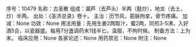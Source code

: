 序号：10479
名称：古圣散
组成：漏芦（去芦头）半两（麸炒），地龙（去土，炒）半两。
出处：《圣济总录》卷十。
主治：历节风，筋脉拘挛，骨节疼痛。
加减：None
功效：None
用法用量：先用生姜2两取汁，蜜2两，同煎3-5沸，入好酒5合，以瓷器盛。每用7分盏调药末1钱半匕，温服，不拘时候。
制备方法：上为末。
临床应用：None
各家论述：None
用药禁忌：None
附注：None
